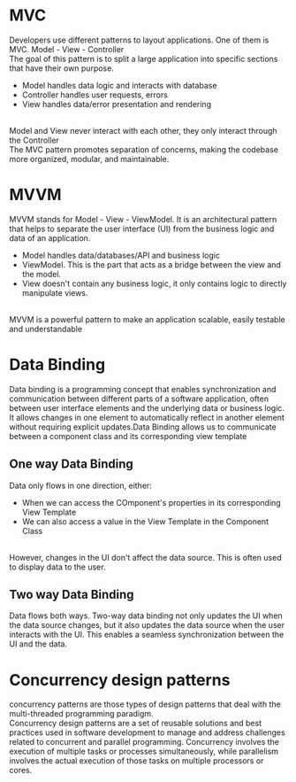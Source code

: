 # MVC
Developers use different patterns to layout applications. One of them is MVC. Model - View - Controller </br>
The goal of this pattern is to split a large application into specific sections that have their own purpose.
- Model handles data logic and interacts with database
- Controller handles user requests, errors
- View handles data/error presentation and rendering
</br>
Model and View never interact with each other, they only interact through the Controller
</br>
The MVC pattern promotes separation of concerns, making the codebase more organized, modular, and maintainable.

# MVVM
MVVM stands for Model - View - ViewModel. It is an architectural pattern that helps to separate the user interface (UI) from the business logic and data of an application.
- Model handles data/databases/API and business logic
- ViewModel. This is the part that acts as a bridge between the view and the model. 
- View doesn't contain any business logic, it only contains logic to directly manipulate views.
</br>
MVVM is a powerful pattern to make an application scalable, easily testable and understandable

# Data Binding
Data binding is a programming concept that enables synchronization and communication between different parts of a software application, often between user interface elements and the underlying data or business logic. It allows changes in one element to automatically reflect in another element without requiring explicit updates.Data Binding allows us to communicate between a component class and its corresponding view template

## One way Data Binding
Data only flows in one direction, either:
- When we can access the COmponent's properties in its corresponding View Template
- We can also access a value in the View Template in the Component Class
</br>
However, changes in the UI don't affect the data source. This is often used to display data to the user.

## Two way Data Binding
Data flows both ways. Two-way data binding not only updates the UI when the data source changes, but it also updates the data source when the user interacts with the UI. This enables a seamless synchronization between the UI and the data.

# Concurrency design patterns
concurrency patterns are those types of design patterns that deal with the multi-threaded programming paradigm. </br>
Concurrency design patterns are a set of reusable solutions and best practices used in software development to manage and address challenges related to concurrent and parallel programming. Concurrency involves the execution of multiple tasks or processes simultaneously, while parallelism involves the actual execution of those tasks on multiple processors or cores. </br>
